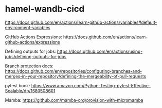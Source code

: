 # hamel-wandb-cicd

https://docs.github.com/en/actions/learn-github-actions/variables#default-environment-variables

GitHub Actions Expressions: https://docs.github.com/en/actions/learn-github-actions/expressions

Defining outputs for jobs: https://docs.github.com/en/actions/using-jobs/defining-outputs-for-jobs

Branch protection docs: https://docs.github.com/en/repositories/configuring-branches-and-merges-in-your-repository/defining-the-mergeability-of-pull-requests

pytest book: https://www.amazon.com/Python-Testing-pytest-Effective-Scalable/dp/1680508601

Mamba: https://github.com/mamba-org/provision-with-micromamba
